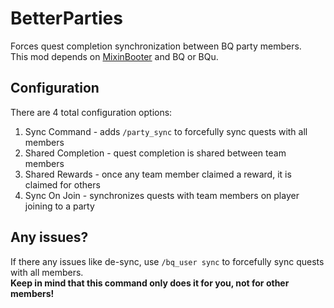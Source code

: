 # BetterParties
Forces quest completion synchronization between BQ party members. \
This mod depends on [MixinBooter](https://www.curseforge.com/minecraft/mc-mods/mixin-booter) and BQ or BQu.

## Configuration
There are 4 total configuration options:
1) Sync Command - adds `/party_sync` to forcefully sync quests with all members
2) Shared Completion - quest completion is shared between team members
3) Shared Rewards - once any team member claimed a reward, it is claimed for others
4) Sync On Join - synchronizes quests with team members on player joining to a party

## Any issues?
If there any issues like de-sync, use `/bq_user sync` to forcefully sync quests with all members. \
**Keep in mind that this command only does it for you, not for other members!**
